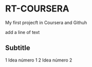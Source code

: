 # RT-COURSERA
My first projecft in Coursera and Githuh

add a line of text

## Subtitle

1 Idea número 1
2 Idea número 2

